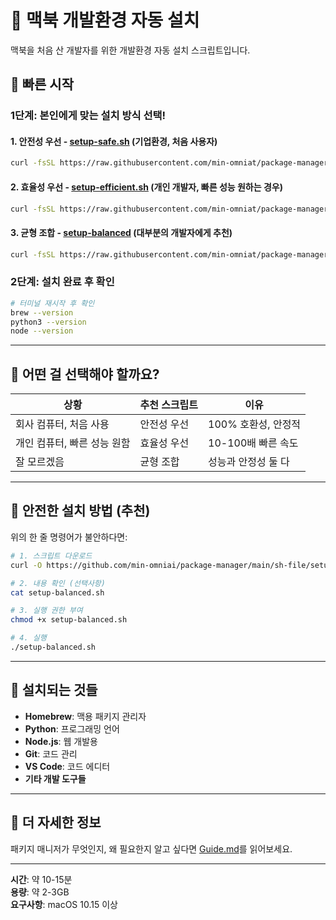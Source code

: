 # 📌 맥북 개발환경 자동 설치

맥북을 처음 산 개발자를 위한 개발환경 자동 설치 스크립트입니다.

## 📍 빠른 시작

### 1단계: 본인에게 맞는 설치 방식 선택!

#### 1. 안전성 우선 - [setup-safe.sh](https://github.com/min-omniai/package-manager/blob/main/dev-setup/setup-safe.sh) (기업환경, 처음 사용자)
```bash
curl -fsSL https://raw.githubusercontent.com/min-omniat/package-manager/main/dev-setup/setup-safe.sh | bash
```

#### 2. 효율성 우선 - [setup-efficient.sh](https://github.com/min-omniai/package-manager/blob/main/dev-setup/setup-efficient.sh) (개인 개발자, 빠른 성능 원하는 경우)
```bash
curl -fsSL https://raw.githubusercontent.com/min-omniat/package-manager/main/dev-setup/setup-efficient.sh | bash
```

#### 3. 균형 조합 - [setup-balanced](https://github.com/min-omniai/package-manager/blob/main/dev-setup/setup-balanced.sh) (대부분의 개발자에게 추천)
```bash
curl -fsSL https://raw.githubusercontent.com/min-omniat/package-manager/main/dev-setup/setup-balanced.sh | bash
```

### 2단계: 설치 완료 후 확인
```bash
# 터미널 재시작 후 확인
brew --version
python3 --version
node --version
```

---

## 📍 어떤 걸 선택해야 할까요?

| 상황 | 추천 스크립트 | 이유 |
|---|---|---|
| 회사 컴퓨터, 처음 사용 | 안전성 우선 | 100% 호환성, 안정적 |
| 개인 컴퓨터, 빠른 성능 원함 | 효율성 우선 | 10-100배 빠른 속도 |
| 잘 모르겠음 | 균형 조합 | 성능과 안정성 둘 다 |

---

## 📍 안전한 설치 방법 (추천)

위의 한 줄 명령어가 불안하다면:

```bash
# 1. 스크립트 다운로드
curl -O https://github.com/min-omniai/package-manager/main/sh-file/setup-balanced.sh

# 2. 내용 확인 (선택사항)
cat setup-balanced.sh

# 3. 실행 권한 부여
chmod +x setup-balanced.sh

# 4. 실행
./setup-balanced.sh
```

---

## 📍 설치되는 것들

- **Homebrew**: 맥용 패키지 관리자
- **Python**: 프로그래밍 언어
- **Node.js**: 웹 개발용
- **Git**: 코드 관리
- **VS Code**: 코드 에디터
- **기타 개발 도구들**

---

## 📍 더 자세한 정보

패키지 매니저가 무엇인지, 왜 필요한지 알고 싶다면 [Guide.md](Guide.md)를 읽어보세요.

---

**시간**: 약 10-15분  
**용량**: 약 2-3GB  
**요구사항**: macOS 10.15 이상
